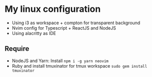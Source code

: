 # My linux configuration

+ Using i3 as workspace + compton for transparent background
+ Nvim config for Typescript + ReactJS and NodeJS
+ Using alacritty as IDE

## Require
+ NodeJS and Yarn: Install `npm i -g yarn neovim`
+ Ruby and install tmuxinator for tmux workspace `sudo gem install tmuxinator`
